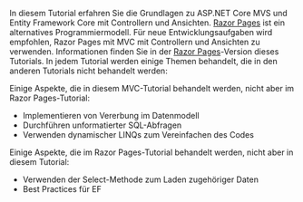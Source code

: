 In diesem Tutorial erfahren Sie die Grundlagen zu ASP.NET Core MVS und Entity Framework Core mit Controllern und Ansichten. [Razor Pages](xref:razor-pages/index) ist ein alternatives Programmiermodell. Für neue Entwicklungsaufgaben wird empfohlen, Razor Pages mit MVC mit Controllern und Ansichten zu verwenden. Informationen finden Sie in der [Razor Pages](xref:data/ef-rp/intro)-Version dieses Tutorials. In jedem Tutorial werden einige Themen behandelt, die in den anderen Tutorials nicht behandelt werden:

Einige Aspekte, die in diesem MVC-Tutorial behandelt werden, nicht aber im Razor Pages-Tutorial:

* Implementieren von Vererbung im Datenmodell
* Durchführen unformatierter SQL-Abfragen
* Verwenden dynamischer LINQs zum Vereinfachen des Codes

Einige Aspekte, die im Razor Pages-Tutorial behandelt werden, nicht aber in diesem Tutorial:

* Verwenden der Select-Methode zum Laden zugehöriger Daten
* Best Practices für EF